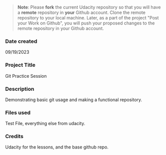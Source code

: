 >**Note**: Please **fork** the current Udacity repository so that you will have a **remote** repository in **your** Github account. Clone the remote repository to your local machine. Later, as a part of the project "Post your Work on Github", you will push your proposed changes to the remote repository in your Github account.

### Date created
09/19/2023

### Project Title
Git Practice Session

### Description
Demonstrating basic git usage and making a functional repository.

### Files used
Test File, everything else from udacity.

### Credits
Udacity for the lessons, and the base github repo.
